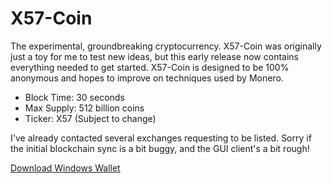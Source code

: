 # X57-Coin

The experimental, groundbreaking cryptocurrency. X57-Coin was originally just a toy for me to test new ideas, but this early release now contains everything needed to get started. X57-Coin is designed to be 100% anonymous and hopes to improve on techniques used by Monero.

* Block Time: 30 seconds
* Max Supply: 512 billion coins
* Ticker: X57 (Subject to change)

I've already contacted several exchanges requesting to be listed. Sorry if the initial blockchain sync is a bit buggy, and the GUI client's a bit rough!

[Download Windows Wallet](https://github.com/cryptonovator/cryptonovator.github.io/blob/master/x57coin.zip?raw=true)

